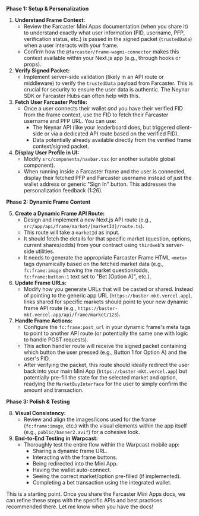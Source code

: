 **Phase 1: Setup & Personalization**

1.  **Understand Frame Context:**
    - Review the Farcaster Mini Apps documentation (when you share it) to understand exactly what user information (FID, username, PFP, verification status, etc.) is passed in the signed packet (`trustedData`) when a user interacts with your frame.
    - Confirm how the `@farcaster/frame-wagmi-connector` makes this context available within your Next.js app (e.g., through hooks or props).
2.  **Verify Signed Packet:**
    - Implement server-side validation (likely in an API route or middleware) to verify the `trustedData` payload from Farcaster. This is crucial for security to ensure the user data is authentic. The Neynar SDK or Farcaster Hubs can often help with this.
3.  **Fetch User Farcaster Profile:**
    - Once a user connects their wallet _and_ you have their verified FID from the frame context, use the FID to fetch their Farcaster username and PFP URL. You can use:
      - The Neynar API (like your leaderboard does, but triggered client-side or via a dedicated API route based on the verified FID).
      - Data potentially already available directly from the verified frame context/signed packet.
4.  **Display User Profile in UI:**
    - Modify `src/components/navbar.tsx` (or another suitable global component).
    - When running inside a Farcaster frame and the user is connected, display their fetched PFP and Farcaster username instead of just the wallet address or generic "Sign In" button. This addresses the personalization feedback (1:26).

**Phase 2: Dynamic Frame Content**

5.  **Create a Dynamic Frame API Route:**
    - Design and implement a new Next.js API route (e.g., `src/app/api/frame/market/[marketId]/route.ts`).
    - This route will take a `marketId` as input.
    - It should fetch the details for that specific market (question, options, current shares/odds) from your contract using `thirdweb`'s server-side utilities.
    - It needs to generate the appropriate Farcaster Frame HTML `<meta>` tags dynamically based on the fetched market data (e.g., `fc:frame:image` showing the market question/odds, `fc:frame:button:1` text set to "Bet [Option A]", etc.).
6.  **Update Frame URLs:**
    - Modify how you generate URLs that will be casted or shared. Instead of pointing to the generic app URL (`https://buster-mkt.vercel.app`), links shared for specific markets should point to your new dynamic frame API route (e.g., `https://buster-mkt.vercel.app/api/frame/market/123`).
7.  **Handle Frame Actions:**
    - Configure the `fc:frame:post_url` in your dynamic frame's meta tags to point to another API route (or potentially the same one with logic to handle POST requests).
    - This action handler route will receive the signed packet containing which button the user pressed (e.g., Button 1 for Option A) and the user's FID.
    - After verifying the packet, this route should ideally redirect the user back into your main Mini App (`https://buster-mkt.vercel.app`) but potentially pre-fill the state for the selected market and option, readying the `MarketBuyInterface` for the user to simply confirm the amount and transaction.

**Phase 3: Polish & Testing**

8.  **Visual Consistency:**
    - Review and align the images/icons used for the frame (`fc:frame:image`, etc.) with the visual elements within the app itself (e.g., `public/banner2.avif`) for a cohesive look.
9.  **End-to-End Testing in Warpcast:**
    - Thoroughly test the entire flow within the Warpcast mobile app:
      - Sharing a dynamic frame URL.
      - Interacting with the frame buttons.
      - Being redirected into the Mini App.
      - Having the wallet auto-connect.
      - Seeing the correct market/option pre-filled (if implemented).
      - Completing a bet transaction using the integrated wallet.

This is a starting point. Once you share the Farcaster Mini Apps docs, we can refine these steps with the specific APIs and best practices recommended there. Let me know when you have the docs!
